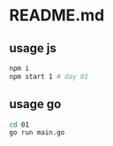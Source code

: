 # README.md

## usage js

```bash
npm i
npm start 1 # day 01
```

## usage go

```bash
cd 01
go run main.go
```